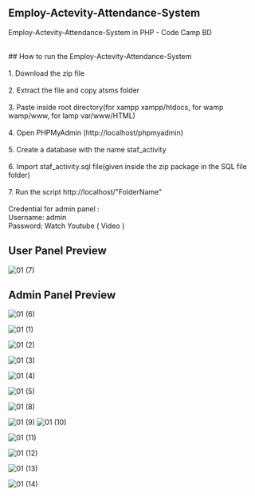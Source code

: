 ## Employ-Actevity-Attendance-System

Employ-Actevity-Attendance-System in PHP - Code Camp BD<br/>

<br/>
## How to run the Employ-Actevity-Attendance-System<br/>
<br/>
1. Download the zip file<br/>
<br/>
2. Extract the file and copy atsms  folder<br/>
<br/>
3. Paste inside root directory(for xampp xampp/htdocs, for wamp wamp/www, for lamp var/www/HTML)<br/>
<br/>
4. Open PHPMyAdmin (http://localhost/phpmyadmin)<br/>
<br/>
5. Create a database with the name staf_activity<br/>
<br/>
6. Import staf_activity.sql file(given inside the zip package in the SQL file folder)<br/>
<br/>
7. Run the script http://localhost/"FolderName"<br/>
<br/>
Credential for admin panel : <br/>
Username: admin <br/>
Password: Watch Youtube ( <a herf = "https://www.youtube.com/@codecampbdofficial"> Video </a> ) <br/>

## User Panel Preview

![01 (7)](https://user-images.githubusercontent.com/78216965/216753668-27034df4-ff92-4956-a98e-bfd19c651b8d.png)

## Admin Panel Preview

![01 (6)](https://user-images.githubusercontent.com/78216965/216753667-25bc51e2-e035-4a9f-ae8a-46ea2f8a44a6.png)

![01 (1)](https://user-images.githubusercontent.com/78216965/216753650-b660a81f-e165-4c7c-8cf2-8cd8b7a38b76.png)

![01 (2)](https://user-images.githubusercontent.com/78216965/216753656-8a7de273-64bb-4ec5-a410-9c31ab825961.png)

![01 (3)](https://user-images.githubusercontent.com/78216965/216753662-73ae3ebd-eb88-4e7f-82b9-f02652bddde7.png)

![01 (4)](https://user-images.githubusercontent.com/78216965/216753663-310cddae-26f0-4903-8edd-df493b0151d1.png)

![01 (5)](https://user-images.githubusercontent.com/78216965/216753664-3990bef2-49be-42ac-89ac-0790216668e6.png)

![01 (8)](https://user-images.githubusercontent.com/78216965/216753669-526bf130-4ffb-4014-9ac0-b1f49678096a.png)

![01 (9)](https://user-images.githubusercontent.com/78216965/216753671-8722f5d4-34e4-40d0-93b5-e3c6f9b49fce.png) ![01 (10)](https://user-images.githubusercontent.com/78216965/216753674-3d637b95-d8d9-48e0-b149-976735dcc1f8.png)

![01 (11)](https://user-images.githubusercontent.com/78216965/216753676-89ca7069-ea07-45fd-b836-320b3cf0a8e6.png)

![01 (12)](https://user-images.githubusercontent.com/78216965/216753678-d28e0e63-0ca3-40a5-8c06-ee21dae57006.png)

![01 (13)](https://user-images.githubusercontent.com/78216965/216753679-2113c12e-7791-4c7b-91d5-3528a81a2130.png)

![01 (14)](https://user-images.githubusercontent.com/78216965/216753680-44c61e72-462e-442a-87ee-864df89d79fc.png)

